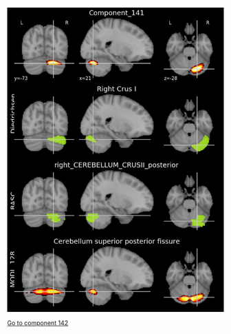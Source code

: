 


![141](preliminary/141.jpg "Component 141")

[Go to component 142](https://parietal-inria.github.io/MODL_atlas/512/142 "Component 142")